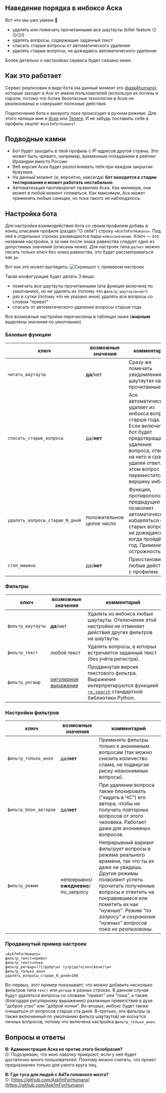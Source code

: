 ## Наведение порядка в инбоксе Аска

Вот что мы уже умеем 🚀
- удалять или помечать прочитанными все шаутауты (killer feature 😏😏😏!)
- удалять вопросы, содержащие заданный текст
- спасать старые вопросы от автоматического удаления
- удалять старые вопросы, не дожидаясь автоматического удаления

Более детально о настройках сервиса будет сказано ниже.

## Как это работает

Сервис реализован в виде бота (на данный момент это [@ask4humans](https://ask.fm/ask4humans)), который заходит в Аск от имени пользователей (используя их логины и пароли, потому что более безопасные технологии в Аске не реализованы) и совершает полезные действия.

Подключение бота к аккаунту пока происходит в ручном режиме. Для этого напиши мне в [Аске](https://ask.fm/jgrdlgrd) или [Телеге](https://t.me/snowwm). И не забудь поставить себе в профиль хештег `#askfmforhumans`!

## Подводные камни

- Бот будет заходить в твой профиль с IP-адресов другой страны. Это может быть чревато, например, временным попаданием в рейтинг Ирландии вместо России.
- Веб версия Аска будет разлогинивать тебя при каждом закрытии браузера.
- На данный момент (и, вероятно, навсегда) **бот находится в стадии тестирования и может работать нестабильно**.
- Автоматизация противоречит правилам Аска. Как минимум, она может в любой момент сломаться. Как максимум, Аск может применять любые санкции, но пока такого не наблюдалось.

## Настройка бота

Для настройки взаимодействия бота со своим профилем добавь в конец описания профиля (раздел "О себе") строку `=AskfmForHumans=`.
Под ней в отдельных строках размещаются пары `ключ=значение`.
*Ключ* — это название настройки, а за ним после знака равенства следует одно из допустимых значений (описаны ниже).
Для настроек типа `да/нет` можно писать только ключ без знака равенства, это будет рассматриваться как `да`.

Вот как это может выглядеть:
![Скриншот с примером настроек](settings_example.png)

Такая конфигурация будет делать 3 вещи:
- помечать все шаутауты прочитанными (эта функция включена по умолчанию), но не удалять их (потому что `фильтр_шаутауты=нет`)
- раз в сутки (потому что не указано иное) удалять все вопросы со словом "привет"
- спасать от автоматического удаления вопросы старше года

Все возможные настройки перечислены в таблицах ниже (**жирным** выделены значения по умолчанию).

### Базовые функции

ключ | возможные значения | комментарий
--- | --- | ---
`читать_шаутауты` | **да**/нет | Сразу же помечать уведомления о шаутаутах как прочитанные.
`спасать_старые_вопросы` | да/**нет** | Аск автоматически удаляет из инбокса вопросы старше года. Если включить, бот будет предотвращать удаление вопроса, отвечая на него и сразу удаляя ответ. При этом вопрос переместится в вершину инбокса.
`удалять_вопросы_старше_N_дней` | положительное целое число | Функция, противоположная предыдущей — позволяет автоматически избавляться от старых вопросов, не дожидаясь, когда пройдёт год. Применять с острожностью :)
`стоп_машина` | да/**нет** |  Приостановить любые действия с профилем.

### Фильтры

ключ | возможные значения | комментарий
--- | --- | ---
`фильтр_шаутауты` | **да**/нет | Удалять из инбокса любые шаутауты. Отключение этой настройки не отменяет действия других фильтров на шаутауты.
`фильтр_текст` | любой текст | Удалять вопросы, в которых встречается заданный текст (без учёта регистра).
`фильтр_регвыр` | [регулярное выражение](https://ru.wikipedia.org/wiki/Регулярные_выражения) | Продвинутая версия текстового фильтра. Выражения интерпретируются функцией [`re.search`](https://docs.python.org/3/library/re.html#re.search) стандартной библиотеки Python.

### Настройки фильтров

ключ | возможные значения | комментарий
--- | --- | ---
`фильтр_только_анон` | да/**нет** | Применять фильтры только к анонимным вопросам (так можно снизить количество спама, не подвергая риску неанонимные вопросы).
`фильтр_блок_авторов` | да/**нет** | При удалении вопроса также блокировать ("кидать в ЧС") его автора, чтобы не получать повторных вопросов от этого человека. Работает даже для анонимных вопросов.
`фильтр_режим` | непрерывно/**ежедневно**/по_запросу | Непрерывный вариант фильтрует вопросы в режиме реального времени, так что ты их даже не увидишь. Другие режимы позволяют успеть прочитать полученные вопросы и ответить на понравившиеся или пометить их как "нужные". *Режим "по запросу" и сохранение "нужных" вопросов пока не реализованы.*

### Продвинутый пример настроек

```
=AskfmForHumans=
фильтр_текст=привет
фильтр_текст=пока
фильтр_регвыр=(?i)добр\w+ (утр|де?н|ноч|вече)\w+
фильтр_только_анон
удалять_вопросы_старше_N_дней=100
```

Во-первых, этот пример показывает, что можно добавить несколько фильтров типа `текст` или `регвыр` в разных строках.
В данном случае будут удаляться вопросы со словами "привет" или "пока", а также (благодаря регулярному выражению) различные приветствия в духе "доброе утро" или "доброй ночки".
Во-вторых, инбокс будет также очищаться от вопросов старше ста дней.
В-третьих, эти фильтры (а также включенный по умолчанию фильтр шаутаутов) не коснутся личных вопросов, потому что включена настройка `фильтр_только_анон`.

## Вопросы и ответы

**В: Администрация Аска не против этого безобразия?**  
О: Подозреваю, что мою лавочку прикроют, если у неё будет достаточно много пользователей. Поэтому можно считать, что проект предназначен только для узкого круга лиц.

**В: Где туса для людей с АйТи головного мозга?**  
О: [https://github.com/AskfmForHumans](https://github.com/AskfmForHumans)
